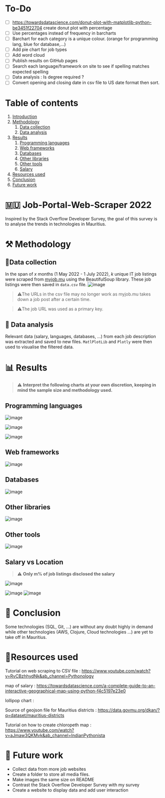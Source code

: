 # To-Do #
- [ ] https://towardsdatascience.com/donut-plot-with-matplotlib-python-be3451f22704 create donut plot with percentage
- [ ] Use percentages instead of frequency in barcharts
- [ ] Barchart for each category is a unique colour. (orange for programming lang, blue for database,...)
- [ ] Add pie chart for job types
- [ ] Add word cloud
- [ ] Publish results on GitHub pages
- [ ] Search each language/framework on site to see if spelling matches expected spelling
- [ ] Data analysis : Is degree required ?
- [ ] Convert opening and closing date in csv file to US date format then sort.

# Table of contents #
1. [Introduction](#intro)
2. [Methodology](#Methodology)
   1. [Data collection](#collection)
   2. [Data analysis](#analysis)
3. [Results](#results)
   1. [Programming languages](#prog)
   2. [Web frameworks](#web)
   3. [Databases](#databases)
   4. [Other libraries](#libraries)
   5. [Other tools](#tools)
   6. [Salary](#salary)
5. [Resources used](#resources)
6. [Conclusion](#conclusion)
7. [Future work](#future) 

# 🇲🇺 Job-Portal-Web-Scraper 2022  <a name="intro"></a> #

Inspired by the Stack Overflow Developer Survey, the goal of this survey is to analyse the trends in technologies in Mauritius.

#  ⚒️ Methodology  <a name="Methodology"></a> #

## 📝Data collection  <a name="collection"></a> ##
In the span of $x$ months (1 May 2022 - 1 July 2022), $k$ unique IT job listings were scraped from [myjob.mu](https://www.myjob.mu/) using the BeautifulSoup library. These job listings were then saved in `data.csv` file. 
![image](https://user-images.githubusercontent.com/65414576/167564657-213f37f0-bf25-4dbc-9ea0-21e39062e2bb.png)
> ⚠️The URLs in the csv file may no longer work as myjob.mu takes down a job post after a certain time. 

> ⚠️The job URL was used as a primary key.

## 🔎 Data analysis <a name="analysis"></a> ##
Relevant data (salary, languages, databases, ...) from each job description was extracted and saved to new files.
`MatlPlotLib` and `Plotly` were then used to visualise the filtered data.

# 📊 Results <a name="results"></a> #
> ⚠️ **Interpret the following charts at your own discretion, keeping in mind the sample size and methodology used.**
> 

## Programming languages <a name="prog"></a> ## 
![image](https://user-images.githubusercontent.com/65414576/167571045-bccf3082-e958-4043-ac14-c3d4c5166c5f.png)

![image](https://user-images.githubusercontent.com/65414576/167336656-88849cb5-5529-494f-b495-a66a19e49bda.png)

![image](https://user-images.githubusercontent.com/65414576/167250513-31366d46-050b-40a8-ad3f-eadee5b45796.png)

## Web frameworks <a name="web"></a> ## 
![image](https://user-images.githubusercontent.com/65414576/167336522-59ef6c94-a46e-4dad-b8d9-e64e27f72d8c.png)

## Databases <a name="databases"></a> ##
![image](https://user-images.githubusercontent.com/65414576/167336593-e78bcf0d-8cb0-4745-8ca9-88069add29ba.png)

## Other libraries <a name="libraries"></a> ##
![image](https://user-images.githubusercontent.com/65414576/167336578-879767b2-c77f-4df4-8589-db4cf9cafb96.png)

## Other tools <a name="tools"></a> ##
![image](https://user-images.githubusercontent.com/65414576/167336555-67b0ccff-e8e6-4e6c-af54-5f43b6916167.png)

## Salary vs Location <a name="salary"></a> ##
> ⚠️ **Only m% of job listings disclosed the salary**

![image](https://user-images.githubusercontent.com/65414576/168541351-38da4b28-205c-4297-abab-eae8191e1513.png)


![image](https://user-images.githubusercontent.com/65414576/168006545-46c48e67-9e05-4945-8299-bb6b8e2f1e59.png)
![image](https://user-images.githubusercontent.com/65414576/168006478-99248f68-6692-4533-8991-f8f6730899bc.png)


# 🎊 Conclusion <a name="conclusion"></a> # 
Some technologies (SQL, Git, ...) are without any doubt highly in demand while other technologies (AWS, Clojure, Cloud technologies ...) are yet to take off in Mauritius. 
# 🌠Resources used  <a name="resources"></a> #

Tutorial on web scraping to CSV file : https://www.youtube.com/watch?v=RvCBzhhydNk&ab_channel=Pythonology

map of salary : https://towardsdatascience.com/a-complete-guide-to-an-interactive-geographical-map-using-python-f4c5197e23e0

lollipop chart :

Source of geojson file for Mauritius districts : https://data.govmu.org/dkan/?q=dataset/mauritius-districts

Tutorial on how to create chloropeth map : https://www.youtube.com/watch?v=aJmaw3QKMvk&ab_channel=IndianPythonista

# 🔮 Future work <a name="future"></a> # 
- Collect data from more job websites
- Create a folder to store all media files.
- Make images the same size on README
- Contrast the Stack Overflow Developer Survey with my survey
- Create a website to display data and add user interaction 
